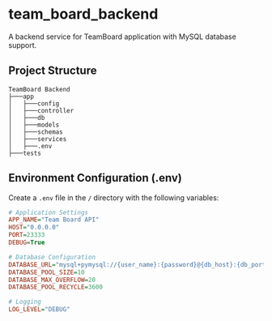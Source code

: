 # team_board_backend

A backend service for TeamBoard application with MySQL database support.

## Project Structure
```
TeamBoard Backend
├───app
│   ├───config
│   ├───controller
│   ├───db
│   ├───models
│   ├───schemas
│   ├───services
│   ├───.env
├───tests

```

## Environment Configuration (.env)

Create a `.env` file in the `/` directory with the following variables:

```ini
# Application Settings
APP_NAME="Team Board API"
HOST="0.0.0.0"
PORT=23333
DEBUG=True

# Database Configuration
DATABASE_URL="mysql+pymysql://{user_name}:{password}@{db_host}:{db_port}/{db_name}?charset=utf8mb4"
DATABASE_POOL_SIZE=10
DATABASE_MAX_OVERFLOW=20
DATABASE_POOL_RECYCLE=3600

# Logging
LOG_LEVEL="DEBUG"
```